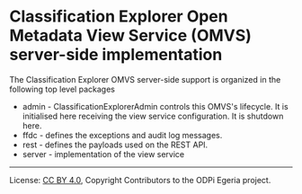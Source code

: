 <!-- SPDX-License-Identifier: CC-BY-4.0 -->
<!-- Copyright Contributors to the ODPi Egeria project. -->

# Classification Explorer Open Metadata View Service (OMVS) server-side implementation

The Classification Explorer OMVS server-side support is organized in the following top level packages 

* admin -  ClassificationExplorerAdmin controls this OMVS's lifecycle. It is initialised here receiving the view service configuration. It is shutdown here.
* ffdc - defines the exceptions and audit log messages.
* rest - defines the payloads used on the REST API.
* server - implementation of the view service

----
License: [CC BY 4.0](https://creativecommons.org/licenses/by/4.0/),
Copyright Contributors to the ODPi Egeria project.